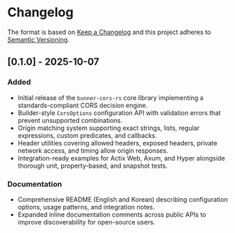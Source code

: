 # Changelog

The format is based on [Keep a Changelog](https://keepachangelog.com/en/1.1.0/) and this project adheres to [Semantic Versioning](https://semver.org/spec/v2.0.0.html).

## [0.1.0] - 2025-10-07
### Added
- Initial release of the `bunner-cors-rs` core library implementing a standards-compliant CORS decision engine.
- Builder-style `CorsOptions` configuration API with validation errors that prevent unsupported combinations.
- Origin matching system supporting exact strings, lists, regular expressions, custom predicates, and callbacks.
- Header utilities covering allowed headers, exposed headers, private network access, and timing allow origin responses.
- Integration-ready examples for Actix Web, Axum, and Hyper alongside thorough unit, property-based, and snapshot tests.

### Documentation
- Comprehensive README (English and Korean) describing configuration options, usage patterns, and integration notes.
- Expanded inline documentation comments across public APIs to improve discoverability for open-source users.
